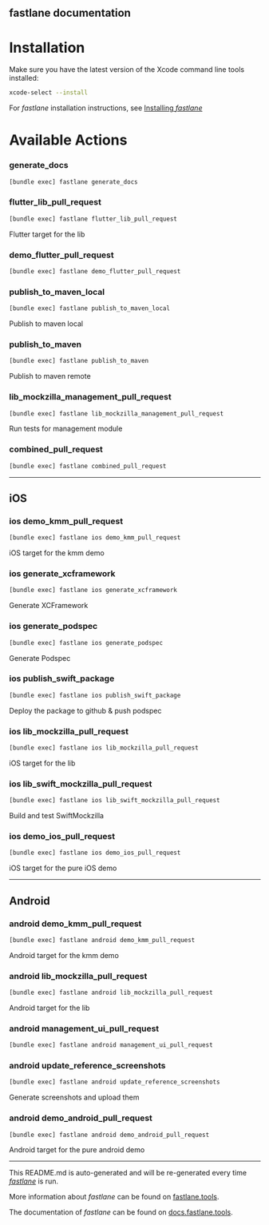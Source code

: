 fastlane documentation
----

# Installation

Make sure you have the latest version of the Xcode command line tools installed:

```sh
xcode-select --install
```

For _fastlane_ installation instructions, see [Installing _fastlane_](https://docs.fastlane.tools/#installing-fastlane)

# Available Actions

### generate_docs

```sh
[bundle exec] fastlane generate_docs
```



### flutter_lib_pull_request

```sh
[bundle exec] fastlane flutter_lib_pull_request
```

Flutter target for the lib

### demo_flutter_pull_request

```sh
[bundle exec] fastlane demo_flutter_pull_request
```



### publish_to_maven_local

```sh
[bundle exec] fastlane publish_to_maven_local
```

Publish to maven local

### publish_to_maven

```sh
[bundle exec] fastlane publish_to_maven
```

Publish to maven remote

### lib_mockzilla_management_pull_request

```sh
[bundle exec] fastlane lib_mockzilla_management_pull_request
```

Run tests for management module

### combined_pull_request

```sh
[bundle exec] fastlane combined_pull_request
```



----


## iOS

### ios demo_kmm_pull_request

```sh
[bundle exec] fastlane ios demo_kmm_pull_request
```

iOS target for the kmm demo

### ios generate_xcframework

```sh
[bundle exec] fastlane ios generate_xcframework
```

Generate XCFramework

### ios generate_podspec

```sh
[bundle exec] fastlane ios generate_podspec
```

Generate Podspec

### ios publish_swift_package

```sh
[bundle exec] fastlane ios publish_swift_package
```

Deploy the package to github & push podspec

### ios lib_mockzilla_pull_request

```sh
[bundle exec] fastlane ios lib_mockzilla_pull_request
```

iOS target for the lib

### ios lib_swift_mockzilla_pull_request

```sh
[bundle exec] fastlane ios lib_swift_mockzilla_pull_request
```

Build and test SwiftMockzilla

### ios demo_ios_pull_request

```sh
[bundle exec] fastlane ios demo_ios_pull_request
```

iOS target for the pure iOS demo

----


## Android

### android demo_kmm_pull_request

```sh
[bundle exec] fastlane android demo_kmm_pull_request
```

Android target for the kmm demo

### android lib_mockzilla_pull_request

```sh
[bundle exec] fastlane android lib_mockzilla_pull_request
```

Android target for the lib

### android management_ui_pull_request

```sh
[bundle exec] fastlane android management_ui_pull_request
```



### android update_reference_screenshots

```sh
[bundle exec] fastlane android update_reference_screenshots
```

Generate screenshots and upload them

### android demo_android_pull_request

```sh
[bundle exec] fastlane android demo_android_pull_request
```

Android target for the pure android demo

----

This README.md is auto-generated and will be re-generated every time [_fastlane_](https://fastlane.tools) is run.

More information about _fastlane_ can be found on [fastlane.tools](https://fastlane.tools).

The documentation of _fastlane_ can be found on [docs.fastlane.tools](https://docs.fastlane.tools).
